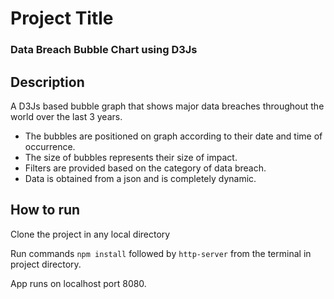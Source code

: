 # Project Title

### Data Breach Bubble Chart using D3Js

## Description

A D3Js based bubble graph that shows major data breaches throughout the world over the last 3 years.
 	
* The bubbles are positioned on graph according to their date and time of occurrence.
* The size of bubbles represents their size of impact.
* Filters are provided based on the category of data breach.
* Data is obtained from a json and is completely dynamic.

## How to run

Clone the project in any local directory

Run commands ```npm install``` followed by ```http-server``` from the terminal in project directory.

App runs on localhost port 8080.
